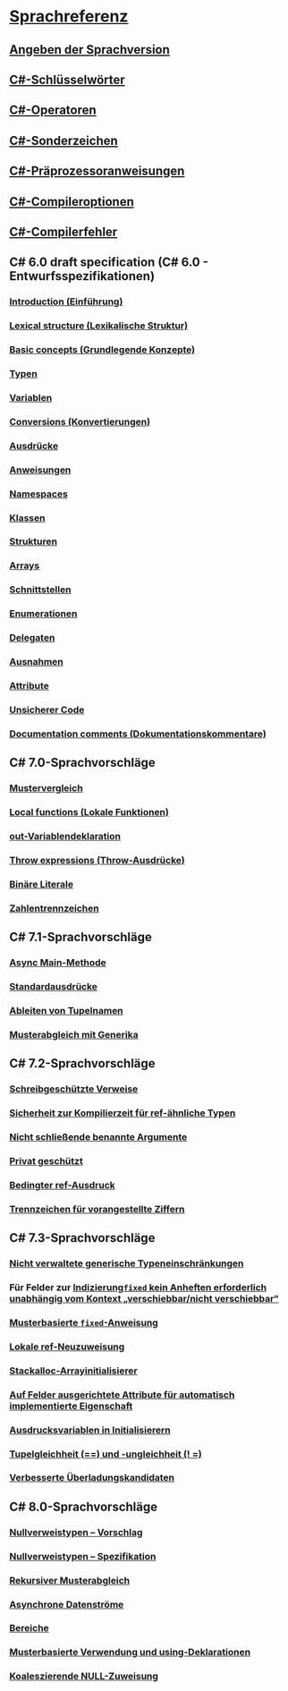 # [Sprachreferenz](index.md)
## [Angeben der Sprachversion](configure-language-version.md)
## [C#-Schlüsselwörter](keywords/)
## [C#-Operatoren](operators/)
## [C#-Sonderzeichen](tokens/)

## [C#-Präprozessoranweisungen](preprocessor-directives/)
## [C#-Compileroptionen](compiler-options/)
## [C#-Compilerfehler](compiler-messages/)
## C# 6.0 draft specification (C# 6.0 - Entwurfsspezifikationen)
### [Introduction (Einführung)](../../../_csharplang/spec/introduction.md)
### [Lexical structure (Lexikalische Struktur)](../../../_csharplang/spec/lexical-structure.md)
### [Basic concepts (Grundlegende Konzepte)](../../../_csharplang/spec/basic-concepts.md)
### [Typen](../../../_csharplang/spec/types.md)
### [Variablen](../../../_csharplang/spec/variables.md)
### [Conversions (Konvertierungen)](../../../_csharplang/spec/conversions.md)
### [Ausdrücke](../../../_csharplang/spec/expressions.md)
### [Anweisungen](../../../_csharplang/spec/statements.md)
### [Namespaces](../../../_csharplang/spec/namespaces.md)
### [Klassen](../../../_csharplang/spec/classes.md)
### [Strukturen](../../../_csharplang/spec/structs.md)
### [Arrays](../../../_csharplang/spec/arrays.md)
### [Schnittstellen](../../../_csharplang/spec/interfaces.md)
### [Enumerationen](../../../_csharplang/spec/enums.md)
### [Delegaten](../../../_csharplang/spec/delegates.md)
### [Ausnahmen](../../../_csharplang/spec/exceptions.md)
### [Attribute](../../../_csharplang/spec/attributes.md)
### [Unsicherer Code](../../../_csharplang/spec/unsafe-code.md)
### [Documentation comments (Dokumentationskommentare)](../../../_csharplang/spec/documentation-comments.md)
## C# 7.0-Sprachvorschläge
### [Mustervergleich](../../../_csharplang/proposals/csharp-7.0/pattern-matching.md)
### [Local functions (Lokale Funktionen)](../../../_csharplang/proposals/csharp-7.0/local-functions.md)
### [out-Variablendeklaration](../../../_csharplang/proposals/csharp-7.0/out-var.md)
### [Throw expressions (Throw-Ausdrücke)](../../../_csharplang/proposals/csharp-7.0/throw-expression.md)
### [Binäre Literale](../../../_csharplang/proposals/csharp-7.0/binary-literals.md)
### [Zahlentrennzeichen](../../../_csharplang/proposals/csharp-7.0/digit-separators.md)
## C# 7.1-Sprachvorschläge
### [Async Main-Methode](../../../_csharplang/proposals/csharp-7.1/async-main.md)
### [Standardausdrücke](../../../_csharplang/proposals/csharp-7.1/target-typed-default.md)
### [Ableiten von Tupelnamen](../../../_csharplang/proposals/csharp-7.1/infer-tuple-names.md)
### [Musterabgleich mit Generika](../../../_csharplang/proposals/csharp-7.1/generics-pattern-match.md)
## C# 7.2-Sprachvorschläge
### [Schreibgeschützte Verweise](../../../_csharplang/proposals/csharp-7.2/readonly-ref.md)
### [Sicherheit zur Kompilierzeit für ref-ähnliche Typen](../../../_csharplang/proposals/csharp-7.2/span-safety.md)
### [Nicht schließende benannte Argumente](../../../_csharplang/proposals/csharp-7.2/non-trailing-named-arguments.md)
### [Privat geschützt](../../../_csharplang/proposals/csharp-7.2/private-protected.md)
### [Bedingter ref-Ausdruck](../../../_csharplang/proposals/csharp-7.2/conditional-ref.md)
### [Trennzeichen für vorangestellte Ziffern](../../../_csharplang/proposals/csharp-7.2/leading-separator.md)
## C# 7.3-Sprachvorschläge
### [Nicht verwaltete generische Typeneinschränkungen](../../../_csharplang/proposals/csharp-7.3/blittable.md)
### Für Felder zur [Indizierung`fixed` kein Anheften erforderlich unabhängig vom Kontext „verschiebbar/nicht verschiebbar“](../../../_csharplang/proposals/csharp-7.3/indexing-movable-fixed-fields.md)
### [Musterbasierte `fixed`-Anweisung](../../../_csharplang/proposals/csharp-7.3/pattern-based-fixed.md)
### [Lokale ref-Neuzuweisung](../../../_csharplang/proposals/csharp-7.3/ref-local-reassignment.md)
### [Stackalloc-Arrayinitialisierer](../../../_csharplang/proposals/csharp-7.3/stackalloc-array-initializers.md)
### [Auf Felder ausgerichtete Attribute für automatisch implementierte Eigenschaft](../../../_csharplang/proposals/csharp-7.3/auto-prop-field-attrs.md)
### [Ausdrucksvariablen in Initialisierern](../../../_csharplang/proposals/csharp-7.3/expression-variables-in-initializers.md)
### [Tupelgleichheit (==) und -ungleichheit (! =)](../../../_csharplang/proposals/csharp-7.3/tuple-equality.md)
### [Verbesserte Überladungskandidaten](../../../_csharplang/proposals/csharp-7.3/improved-overload-candidates.md)
## C# 8.0-Sprachvorschläge
### [Nullverweistypen – Vorschlag](../../../_csharplang/proposals/csharp-8.0/nullable-reference-types.md)
### [Nullverweistypen – Spezifikation](../../../_csharplang/proposals/csharp-8.0/nullable-reference-types-specification.md)
### [Rekursiver Musterabgleich](../../../_csharplang/proposals/csharp-8.0/patterns.md)
### [Asynchrone Datenströme](../../../_csharplang/proposals/csharp-8.0/async-streams.md)
### [Bereiche](../../../_csharplang/proposals/csharp-8.0/ranges.md)
### [Musterbasierte Verwendung und using-Deklarationen](../../../_csharplang/proposals/csharp-8.0/using.md)
### [Koaleszierende NULL-Zuweisung](../../../_csharplang/proposals/csharp-8.0/null-coalescing-assignment.md)

